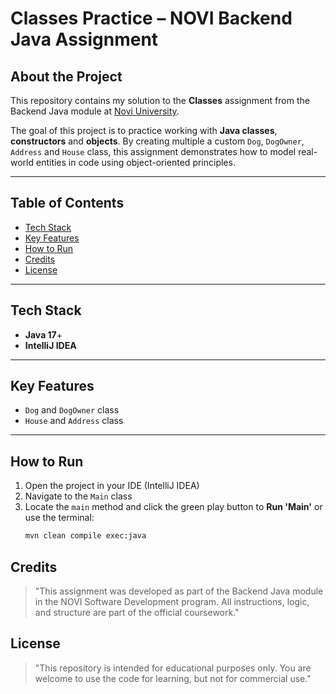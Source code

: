 # Classes Practice – NOVI Backend Java Assignment

## About the Project

This repository contains my solution to the **Classes** assignment from the Backend Java module at [Novi University](https://www.novi.nl).

The goal of this project is to practice working with **Java classes**, **constructors** and **objects**. By creating multiple a custom `Dog`, `DogOwner`, `Address` and `House` class, this assignment demonstrates how to model real-world entities in code using object-oriented principles.

---

## Table of Contents

- [Tech Stack](#tech-stack)
- [Key Features](#key-features)
- [How to Run](#how-to-run)
- [Credits](#credits)
- [License](#license)

---

## Tech Stack

- **Java 17**+
- **IntelliJ IDEA**

---

## Key Features

- `Dog` and `DogOwner` class
- `House` and `Address` class

---

## How to Run

1. Open the project in your IDE (IntelliJ IDEA)
2. Navigate to the `Main` class
3. Locate the `main` method and click the green play button to **Run 'Main'** or use the terminal:
    ```bash
   mvn clean compile exec:java
   ```

## Credits
> "This assignment was developed as part of the Backend Java module in the NOVI Software Development program. All instructions, logic, and structure are part of the official coursework."

## License
> "This repository is intended for educational purposes only. You are welcome to use the code for learning, but not for commercial use."
